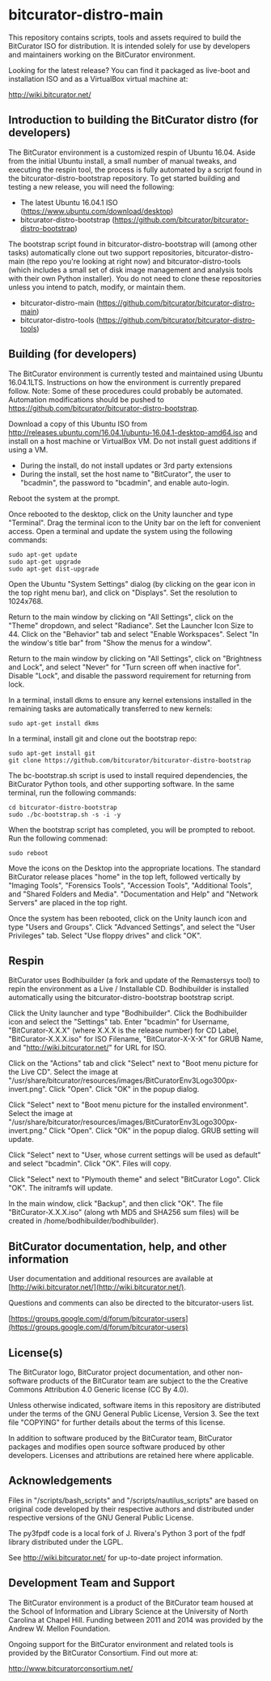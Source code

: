 # bitcurator-distro-main

This repository contains scripts, tools and assets required to build the BitCurator ISO for distribution. It is intended solely for use by developers and maintainers working on the BitCurator environment. 

Looking for the latest release? You can find it packaged as live-boot and installation ISO and as a VirtualBox virtual machine at:

  http://wiki.bitcurator.net/

## Introduction to building the BitCurator distro (for developers)

The BitCurator environment is a customized respin of Ubuntu 16.04. Aside from the initial Ubuntu install, a small number of manual tweaks, and executing the respin tool, the process is fully automated by a script found in the bitcurator-distro-bootstrap repository. To get started building and testing a new release, you will need the following:

- The latest Ubuntu 16.04.1 ISO (https://www.ubuntu.com/download/desktop)
- bitcurator-distro-bootstrap (https://github.com/bitcurator/bitcurator-distro-bootstrap)

The bootstrap script found in bitcurator-distro-bootstrap will (among other tasks) automatically clone out two support repositories, bitcurator-distro-main (the repo you're looking at right now) and bitcurator-distro-tools (which includes a small set of disk image management and analysis tools with their own Python installer). You do not need to clone these repositories unless you intend to patch, modify, or maintain them.

- bitcurator-distro-main (https://github.com/bitcurator/bitcurator-distro-main)
- bitcurator-distro-tools (https://github.com/bitcurator/bitcurator-distro-tools)

## Building (for developers)

The BitCurator environment is currently tested and maintained using Ubuntu 16.04.1LTS. Instructions on how the environment is currently prepared follow. Note: Some of these procedures could probably be automated. Automation modifications should be pushed to https://github.com/bitcurator/bitcurator-distro-bootstrap.

Download a copy of this Ubuntu ISO from http://releases.ubuntu.com/16.04.1/ubuntu-16.04.1-desktop-amd64.iso and install on a host machine or VirtualBox VM. Do not install guest additions if using a VM.
- During the install, do not install updates or 3rd party extensions
- During the install, set the host name to "BitCurator", the user to "bcadmin", the password to "bcadmin", and enable auto-login.

Reboot the system at the prompt.

Once rebooted to the desktop, click on the Unity launcher and type "Terminal". Drag the terminal icon to the Unity bar on the left for convenient access. Open a terminal and update the system using the following commands:

```shell
sudo apt-get update
sudo apt-get upgrade
sudo apt-get dist-upgrade
```

Open the Ubuntu "System Settings" dialog (by clicking on the gear icon in the top right menu bar), and click on "Displays". Set the resolution to 1024x768. 

Return to the main window by clicking on "All Settings", click on the "Theme" dropdown, and select "Radiance". Set the Launcher Icon Size to 44. Click on the "Behavior" tab and select "Enable Workspaces". Select "In the window's title bar" from "Show the menus for a window". 

Return to the main window by clicking on "All Settings", click on "Brightness and Lock", and select "Never" for "Turn screen off when inactive for". Disable "Lock", and disable the password requirement for returning from lock.

In a terminal, install dkms to ensure any kernel extensions installed in the remaining tasks are automatically transferred to new kernels:

```shell
sudo apt-get install dkms
```

In a terminal, install git and clone out the bootstrap repo:

```shell
sudo apt-get install git
git clone https://github.com/bitcurator/bitcurator-distro-bootstrap
```

The bc-bootstrap.sh script is used to install required dependencies, the BitCurator Python tools, and other supporting software. In the same terminal, run the following commands:

```shell
cd bitcurator-distro-bootstrap
sudo ./bc-bootstrap.sh -s -i -y
```

When the bootstrap script has completed, you will be prompted to reboot. Run the following commenad:

```shell
sudo reboot
```

Move the icons on the Desktop into the appropriate locations. The standard BitCurator release places "home" in the top left, followed vertically by "Imaging Tools", "Forensics Tools", "Accession Tools", "Additional Tools", and "Shared Folders and Media". "Documentation and Help" and "Network Servers" are placed in the top right.

Once the system has been rebooted, click on the Unity launch icon and type "Users and Groups". Click "Advanced Settings", and select the "User Privileges" tab. Select "Use floppy drives" and click "OK".

## Respin

BitCurator uses Bodhibuilder (a fork and update of the Remastersys tool) to repin the environment as a Live / Installable CD. Bodhibuilder is installed automatically using the bitcurator-distro-bootstrap bootstrap script.

Click the Unity launcher and type "Bodhibuilder". Click the Bodhibuilder icon and select the "Settings" tab. Enter "bcadmin" for Username, "BitCurator-X.X.X" (where X.X.X is the release number) for CD Label, "BitCurator-X.X.X.iso" for ISO Filename, "BitCurator-X-X-X" for GRUB Name, and "http://wiki.bitcurator.net/" for URL for ISO.

Click on the "Actions" tab and click "Select" next to "Boot menu picture for the Live CD". Select the image at "/usr/share/bitcurator/resources/images/BitCuratorEnv3Logo300px-invert.png". Click "Open". Click "OK" in the popup dialog.

Click "Select" next to "Boot menu picture for the installed environment". Select the image at "/usr/share/bitcurator/resources/images/BitCuratorEnv3Logo300px-invert.png." Click "Open". Click "OK" in the popup dialog. GRUB setting will update.

Click "Select" next to "User, whose current settings will be used as default" and select "bcadmin". Click "OK". Files will copy.

Click "Select" next to "Plymouth theme" and select "BitCurator Logo". Click "OK". The initramfs will update.

In the main window, click "Backup", and then click "OK". The file "BitCurator-X.X.X.iso" (along wth MD5 and SHA256 sum files) will be created in /home/bodhibuilder/bodhibuilder).

## BitCurator documentation, help, and other information

User documentation and additional resources are available at
[http://wiki.bitcurator.net/](http://wiki.bitcurator.net/).

Questions and comments can also be directed to the bitcurator-users list.

[https://groups.google.com/d/forum/bitcurator-users](https://groups.google.com/d/forum/bitcurator-users)

## License(s)

The BitCurator logo, BitCurator project documentation, and other non-software products of the BitCurator team are subject to the the Creative Commons Attribution 4.0 Generic license (CC By 4.0).

Unless otherwise indicated, software items in this repository are distributed under the terms of the GNU General Public License, Version 3. See the text file "COPYING" for further details about the terms of this license.

In addition to software produced by the BitCurator team, BitCurator packages and modifies open source software produced by other developers. Licenses and attributions are retained here where applicable.

## Acknowledgements

Files in "/scripts/bash_scripts" and "/scripts/nautilus_scripts" are based on original code developed by their respective authors and distributed under respective versions of the GNU General Public License.

The py3fpdf code is a local fork of J. Rivera's Python 3 port of the fpdf library distributed under the LGPL.

See http://wiki.bitcurator.net/ for up-to-date project information.


## Development Team and Support

The BitCurator environment is a product of the BitCurator team housed at the School of Information and Library Science at the University of North Carolina at Chapel Hill. Funding between 2011 and 2014 was provided by the Andrew W. Mellon Foundation.

Ongoing support for the BitCurator environment and related tools is provided by the BitCurator Consortium. Find out more at:

http://www.bitcuratorconsortium.net/


